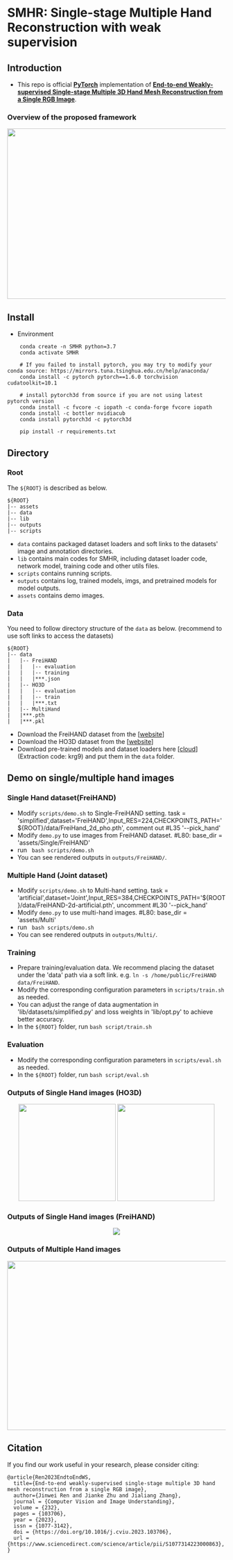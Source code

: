 
# SMHR: Single-stage Multiple Hand Reconstruction with weak supervision

## Introduction
* This repo is official **[PyTorch](https://pytorch.org)** implementation of **[End-to-end Weakly-supervised Single-stage Multiple 3D Hand Mesh Reconstruction from a Single RGB Image](https://arxiv.org/abs/2204.08154)**. 

### Overview of the proposed framework
<p align="middle">
    <img src="assets/Figure2.png", width="950" height="393">
</p>

## Install
*   Environment
```
    conda create -n SMHR python=3.7
    conda activate SMHR

    # If you failed to install pytorch, you may try to modify your conda source: https://mirrors.tuna.tsinghua.edu.cn/help/anaconda/
    conda install -c pytorch pytorch==1.6.0 torchvision cudatoolkit=10.1
    
    # install pytorch3d from source if you are not using latest pytorch version
    conda install -c fvcore -c iopath -c conda-forge fvcore iopath
    conda install -c bottler nvidiacub
    conda install pytorch3d -c pytorch3d

    pip install -r requirements.txt    
```

## Directory

### Root
The `${ROOT}` is described as below.
```
${ROOT}
|-- assets
|-- data
|-- lib
|-- outputs
|-- scripts
```
* `data` contains packaged dataset loaders and soft links to the datasets' image and annotation directories.
* `lib` contains main codes for SMHR, including dataset loader code, network model, training code and other utils files.
* `scripts` contains running scripts.
* `outputs` contains log, trained models, imgs, and pretrained models for model outputs.
* `assets` contains demo images.

### Data
You need to follow directory structure of the `data` as below. (recommend to use soft links to access the datasets)
```
${ROOT}
|-- data
|   |-- FreiHAND
|   |   |-- evaluation
|   |   |-- training
|   |   |***.json
|   |-- HO3D
|   |   |-- evaluation
|   |   |-- train
|   |   |***.txt
|   |-- MultiHand
|   |***.pth 
|   |***.pkl
```
* Download the FreiHAND dataset from the [[website](https://lmb.informatik.uni-freiburg.de/resources/datasets/FreihandDataset.en.html)]
* Download the HO3D dataset from the [[website](https://www.tugraz.at/index.php?id=40231)]
* Download pre-trained models and dataset loaders here [[cloud](https://pan.baidu.com/s/1ybGwa7CRAQOWo5IwnV-t9A)] (Extraction code: krg9) and put them in the `data` folder.
 


## Demo on single/multiple hand images
### Single Hand dataset(FreiHAND)
*  Modify `scripts/demo.sh` to Single-FreiHAND setting. 
    task = 'simplified',dataset='FreiHAND',Input_RES=224,CHECKPOINTS_PATH='${ROOT}/data/FreiHand_2d_pho.pth', 
    comment out #L35 '--pick_hand'
*  Modify `demo.py` to use images from FreiHAND dataset. 
    #L80:   base_dir = 'assets/Single/FreiHAND'
*  run ` bash scripts/demo.sh`
*  You can see rendered outputs in `outputs/FreiHAND/`.

### Multiple Hand (Joint dataset)
*  Modify `scripts/demo.sh` to Multi-hand setting. 
    task = 'artificial',dataset='Joint',Input_RES=384,CHECKPOINTS_PATH='${ROOT}/data/FreiHAND-2d-artificial.pth', uncomment #L30 '--pick_hand'
*  Modify `demo.py` to use multi-hand images. 
    #L80: base_dir = 'assets/Multi'
*  run ` bash scripts/demo.sh`
*  You can see rendered outputs in `outputs/Multi/`.


### Training
* Prepare training/evaluation data.
We recommend placing the dataset under the 'data' path via a soft link.
    e.g.   `ln -s /home/public/FreiHAND data/FreiHAND`.
* Modify the corresponding configuration parameters in `scripts/train.sh` as needed.
* You can adjust the range of data augmentation in 'lib/datasets/simplified.py' and loss weights in 'lib/opt.py' to achieve better accuracy.
* In the `${ROOT}` folder, run `bash script/train.sh`


### Evaluation
* Modify the corresponding configuration parameters in `scripts/eval.sh` as needed.
* In the `${ROOT}` folder, run `bash script/eval.sh`


### Outputs of Single Hand images (HO3D)
<p align="middle">
    <img src="assets/SingleHandInput.gif", width="224" height="224">
    <img src="assets/SingleHandOutput.gif", width="224" height="224">
</p>

### Outputs of Single Hand images (FreiHAND)
<p align="middle">
    <img src="assets/QualitativeMeshFreiHAND.png">
</p>

### Outputs of Multiple Hand images
<p align="middle">
    <img src="assets/Quantitative_results.png", width="730" height="390">
</p>

## Citation
If you find our work useful in your research, please consider citing:
```
@article{Ren2023EndtoEndWS,
  title={End-to-end weakly-supervised single-stage multiple 3D hand mesh reconstruction from a single RGB image},
  author={Jinwei Ren and Jianke Zhu and Jialiang Zhang},
  journal = {Computer Vision and Image Understanding},
  volume = {232},
  pages = {103706},
  year = {2023},
  issn = {1077-3142},
  doi = {https://doi.org/10.1016/j.cviu.2023.103706},
  url = {https://www.sciencedirect.com/science/article/pii/S1077314223000863},
}
```
